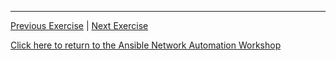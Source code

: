 
---
[Previous Exercise](../3-facts/README.md) | [Next Exercise](../5-expolore-controller/README.md)

[Click here to return to the Ansible Network Automation Workshop](../README.md)
